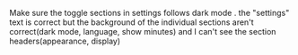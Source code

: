 Make sure the toggle sections in settings follows dark mode . the "settings" text is correct
but the background of the individual sections aren't correct(dark mode, language, show
minutes) and I can't see the section headers(appearance, display)